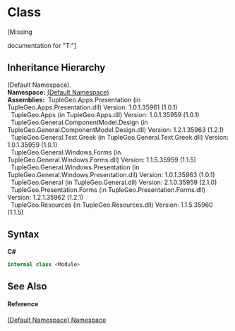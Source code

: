 # <Module> Class
 

\[Missing <summary> documentation for "T:<Module>"\]


## Inheritance Hierarchy
(Default Namespace).<Module><br />
**Namespace:**&nbsp;<a href="N_">(Default Namespace)</a><br />**Assemblies:**&nbsp;&nbsp;TupleGeo.Apps.Presentation (in TupleGeo.Apps.Presentation.dll) Version: 1.0.1.35961 (1.0.1)<br />&nbsp;&nbsp;TupleGeo.Apps (in TupleGeo.Apps.dll) Version: 1.0.1.35959 (1.0.1)<br />&nbsp;&nbsp;TupleGeo.General.ComponentModel.Design (in TupleGeo.General.ComponentModel.Design.dll) Version: 1.2.1.35963 (1.2.1)<br />&nbsp;&nbsp;TupleGeo.General.Text.Greek (in TupleGeo.General.Text.Greek.dll) Version: 1.0.1.35959 (1.0.1)<br />&nbsp;&nbsp;TupleGeo.General.Windows.Forms (in TupleGeo.General.Windows.Forms.dll) Version: 1.1.5.35959 (1.1.5)<br />&nbsp;&nbsp;TupleGeo.General.Windows.Presentation (in TupleGeo.General.Windows.Presentation.dll) Version: 1.0.1.35963 (1.0.1)<br />&nbsp;&nbsp;TupleGeo.General (in TupleGeo.General.dll) Version: 2.1.0.35959 (2.1.0)<br />&nbsp;&nbsp;TupleGeo.Presentation.Forms (in TupleGeo.Presentation.Forms.dll) Version: 1.2.1.35962 (1.2.1)<br />&nbsp;&nbsp;TupleGeo.Resources (in TupleGeo.Resources.dll) Version: 1.1.5.35960 (1.1.5)<br />

## Syntax

**C#**<br />
``` C#
internal class <Module>
```


## See Also


#### Reference
<a href="N_">(Default Namespace) Namespace</a><br />